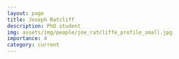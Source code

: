 ```yaml
---
layout: page
title: Joseph Ratcliff
description: PhD student
img: assets/img/people/joe_ratcliffe_profile_small.jpg
importance: 4
category: current
---
```

